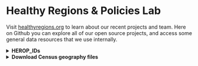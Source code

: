 # Healthy Regions & Policies Lab

Visit [healthyregions.org](https://healthyregions.org) to learn about our recent projects and team. Here on Github you can explore all of our open source projects, and access some general data resources that we use internally.

<details>
  <summary><strong>HEROP_IDs</strong></summary>
  
  In some of our projects we use what we call a <strong>HEROP_ID</strong> to identify geographic boundaries defined by the US Census Bureau, which is a slight variation on the commonly used standard <strong>GEOID</strong>. Our format is similar to what the American FactFinder used (now data.census.gov). 

  A HEROP_ID consists of three parts:

  1. The 3-digit [Summary Level Code](https://www.census.gov/programs-surveys/geography/technical-documentation/naming-convention/cartographic-boundary-file/carto-boundary-summary-level.html) for this geography. Common summary level codes are:
      - `040` -- **State**
      - `050` -- **County**
      - `140` -- **Census Tract**
      - `150` -- **Census Block Group**
      - `860` -- **Zip Code Tabulation Area (ZCTA)**
  2. The 2-letter string `US`
  3. The standard [GEOID](https://www.census.gov/programs-surveys/geography/guidance/geo-identifiers.html) for the given unit (length depends on unit summary)
      - GEOIDs are, in turn, hierarchical aggregations of FIPS codes

  Expanding out the FIPS codes for the five summary levels shown above, the full IDs would look like:

  | summary level | format | length | example |
  |---|---|---|---|
  |State|`040US` + `STATE`|7|`040US17` (Illinois)|
  |County|`050US` + `STATE` + `COUNTY`|10|`050US17019` (Champaign County)|
  |Tract|`140US` + `STATE` + `COUNTY` + `TRACT`|16|`140US17019005900`|
  |Block Group|`150US` + `STATE` + `COUNTY` + `TRACT` + `BLOCK GROUP`|17|`150US170190059002`|
  |ZCTA|`860US` + `ZIP CODE`|10|`860US61801`|

  The advantages of this composite ID are:
  
  1. Unique across all geographic areas in the US
  2. Will always be forced to string formatting
  3. Easy to programmatically change back into the more standard GEOIDs
      - Excel: `REPLACE(A1, 1, 5, "")`
      - R: `geoid <- str_split_i(HEROP_ID, "US", -1)`
      - Python: `geoid = HEROP_ID.split("US")[1]`
      - JavaScript: `const geoid = HEROP_ID.split("US")[1]`

</details>


<details>
  <summary><strong>Download Census geography files</strong></summary>

  Within the backend of our [OEPS project](https://github.com/healthyregions/oeps) we have an ETL pipeline that merges, tranforms, and exports data files from the [US Census Bureau](https://www2.census.gov/geo/tiger/) into a few different geospatial data formats. There are two categories of files:
  
  - **Cartographic Boundaries** have simplified geometries which makes them ideal for mapping applications [learn more](https://www.census.gov/programs-surveys/geography/technical-documentation/naming-convention/cartographic-boundary-file.html)
    - We typically use the 500k scale files, though they publish other scales as well
  - **TIGER/Line Shapefiles** have official, unsimplified geometries and should be used for geospatial analysis [learn more](https://www.census.gov/geographies/mapping-files/time-series/geo/tiger-line-file.html)
    - *We don't have these in the pipeline yet, but hope to eventually...*
   
  Feel free to download and use these for your own projects.

  - **GeoJSON** A simple plain text format that is good for small to medium size datasets and can be used in a wide variety of web and desktop software [learn more](https://geojson.org/)
  - **Shapefiles** Used in scripting and desktop software for performant display and analysis [learn more](https://www.geographyrealm.com/what-is-a-shapefile/)
    - "Raw" shapefiles can be read remotely by `geopandas` (which is very cool) so we include them here. Use the zipped file if you are downloading for local use.
  - **PMTiles** A "cloud-native" vector format that is very fast in the right web mapping environment [learn more](https://docs.protomaps.com/pmtiles/)

  ### Cartographic Boundaries 2010 (500k)
    
  |Geography|Format|Link|
  |---|---|---|
  |State|GeoJSON|https://herop-geodata.s3.us-east-2.amazonaws.com/oeps/state-2010.geojson|
  |State|Shapefile (raw)|https://herop-geodata.s3.us-east-2.amazonaws.com/oeps/state-2010.shp|
  |State|Shapefile (zip)|https://herop-geodata.s3.us-east-2.amazonaws.com/oeps/state-2010-shp.zip|
  |State|PMTiles|https://herop-geodata.s3.us-east-2.amazonaws.com/oeps/state-2010.pmtiles|
  |County|GeoJSON|https://herop-geodata.s3.us-east-2.amazonaws.com/oeps/county-2010.geojson|
  |County|Shapefile (raw)|https://herop-geodata.s3.us-east-2.amazonaws.com/oeps/county-2010.shp|
  |County|Shapefile (zip)|https://herop-geodata.s3.us-east-2.amazonaws.com/oeps/county-2010-shp.zip|
  |County|PMTiles|https://herop-geodata.s3.us-east-2.amazonaws.com/oeps/county-2010.pmtiles|
  |Tract|GeoJSON|https://herop-geodata.s3.us-east-2.amazonaws.com/oeps/tract-2010.geojson|
  |Tract|Shapefile (raw)|https://herop-geodata.s3.us-east-2.amazonaws.com/oeps/tract-2010.shp|
  |Tract|Shapefile (zip)|https://herop-geodata.s3.us-east-2.amazonaws.com/oeps/tract-2010-shp.zip|
  |Tract|PMTiles|https://herop-geodata.s3.us-east-2.amazonaws.com/oeps/tract-2010.pmtiles|
  |Block group|GeoJSON|https://herop-geodata.s3.us-east-2.amazonaws.com/oeps/bg-2010.geojson|
  |Block group|Shapefile (raw)|https://herop-geodata.s3.us-east-2.amazonaws.com/oeps/bg-2010.shp|
  |Block group|Shapefile (zip)|https://herop-geodata.s3.us-east-2.amazonaws.com/oeps/bg-2010-shp.zip|
  |Block group|PMTiles|https://herop-geodata.s3.us-east-2.amazonaws.com/oeps/bg-2010.pmtiles|

  *Note: We don't yet have ZCTA and Place geographies for 2010.*

  ### Cartographic Boundaries 2018 (500k)
  
  |Geography|Format|Link|
  |---|---|---|
  |State|GeoJSON|https://herop-geodata.s3.us-east-2.amazonaws.com/oeps/state-2018.geojson|
  |State|Shapefile (raw)|https://herop-geodata.s3.us-east-2.amazonaws.com/oeps/state-2018.shp|
  |State|Shapefile (zip)|https://herop-geodata.s3.us-east-2.amazonaws.com/oeps/state-2018-shp.zip|
  |State|PMTiles|https://herop-geodata.s3.us-east-2.amazonaws.com/oeps/state-2018.pmtiles|
  |County|GeoJSON|https://herop-geodata.s3.us-east-2.amazonaws.com/oeps/county-2018.geojson|
  |County|Shapefile (raw)|https://herop-geodata.s3.us-east-2.amazonaws.com/oeps/county-2018.shp|
  |County|Shapefile (zip)|https://herop-geodata.s3.us-east-2.amazonaws.com/oeps/county-2018-shp.zip|
  |County|PMTiles|https://herop-geodata.s3.us-east-2.amazonaws.com/oeps/county-2018.pmtiles|
  |ZCTA|GeoJSON|https://herop-geodata.s3.us-east-2.amazonaws.com/oeps/zcta-2010.geojson|
  |ZCTA|Shapefile (raw)|https://herop-geodata.s3.us-east-2.amazonaws.com/oeps/zcta-2010.shp|
  |ZCTA|Shapefile (zip)|https://herop-geodata.s3.us-east-2.amazonaws.com/oeps/zcta-2010-shp.zip|
  |ZCTA|PMTiles|https://herop-geodata.s3.us-east-2.amazonaws.com/oeps/zcta-2010.pmtiles|
  |Place|GeoJSON|https://herop-geodata.s3.us-east-2.amazonaws.com/oeps/place-2018.geojson|
  |Place|Shapefile (raw)|https://herop-geodata.s3.us-east-2.amazonaws.com/oeps/place-2018.shp|
  |Place|Shapefile (zip)|https://herop-geodata.s3.us-east-2.amazonaws.com/oeps/place-2018-shp.zip|
  |Place|PMTiles|https://herop-geodata.s3.us-east-2.amazonaws.com/oeps/place-2018.pmtiles|
  |Tract|GeoJSON|https://herop-geodata.s3.us-east-2.amazonaws.com/oeps/tract-2018.geojson|
  |Tract|Shapefile (raw)|https://herop-geodata.s3.us-east-2.amazonaws.com/oeps/tract-2018.shp|
  |Tract|Shapefile (zip)|https://herop-geodata.s3.us-east-2.amazonaws.com/oeps/tract-2018-shp.zip|
  |Tract|PMTiles|https://herop-geodata.s3.us-east-2.amazonaws.com/oeps/tract-2018.pmtiles|
  |Block group|GeoJSON|https://herop-geodata.s3.us-east-2.amazonaws.com/oeps/bg-2018.geojson|
  |Block group|Shapefile (raw)|https://herop-geodata.s3.us-east-2.amazonaws.com/oeps/bg-2018.shp|
  |Block group|Shapefile (zip)|https://herop-geodata.s3.us-east-2.amazonaws.com/oeps/bg-2018-shp.zip|
  |Block group|PMTiles|https://herop-geodata.s3.us-east-2.amazonaws.com/oeps/bg-2018.pmtiles|
  
</details>
